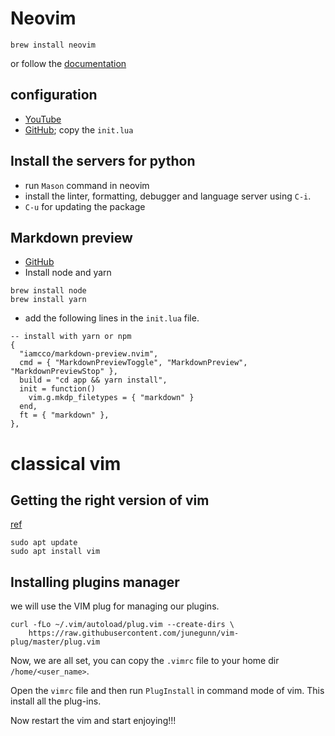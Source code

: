 
# Neovim

```
brew install neovim
```
or follow the [documentation](https://github.com/neovim/neovim/wiki/Installing-Neovim)

## configuration
- [YouTube](https://www.youtube.com/watch?v=stqUbv-5u2s)
- [GitHub](https://github.com/nvim-lua/kickstart.nvim/tree/master); copy the `init.lua`

## Install the servers for python

- run `Mason` command in neovim
- install the linter, formatting, debugger and language server using `C-i`.
- `C-u` for updating the package
## Markdown preview

- [GitHub](https://github.com/iamcco/markdown-preview.nvim)
- Install node and yarn

```
brew install node
brew install yarn
```
- add the following lines in the `init.lua` file.
```
-- install with yarn or npm
{
  "iamcco/markdown-preview.nvim",
  cmd = { "MarkdownPreviewToggle", "MarkdownPreview", "MarkdownPreviewStop" },
  build = "cd app && yarn install",
  init = function()
    vim.g.mkdp_filetypes = { "markdown" }
  end,
  ft = { "markdown" },
},
```

# classical vim 
## Getting the right version of vim

[ref](https://askubuntu.com/a/886308/608961)

```
sudo apt update
sudo apt install vim
```

## Installing plugins manager

we will use the VIM plug for managing our plugins.

```
curl -fLo ~/.vim/autoload/plug.vim --create-dirs \
    https://raw.githubusercontent.com/junegunn/vim-plug/master/plug.vim
```

Now, we are all set, you can copy the `.vimrc` file to your home dir `/home/<user_name>`.

Open the `vimrc` file and then run `PlugInstall` in command mode of vim. This install all the plug-ins.

Now restart the vim and start enjoying!!!


